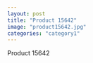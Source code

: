 ```yaml
---
layout: post
title: "Product 15642"
image: "product15642.jpg"
categories: "category1"
---
```

Product 15642
